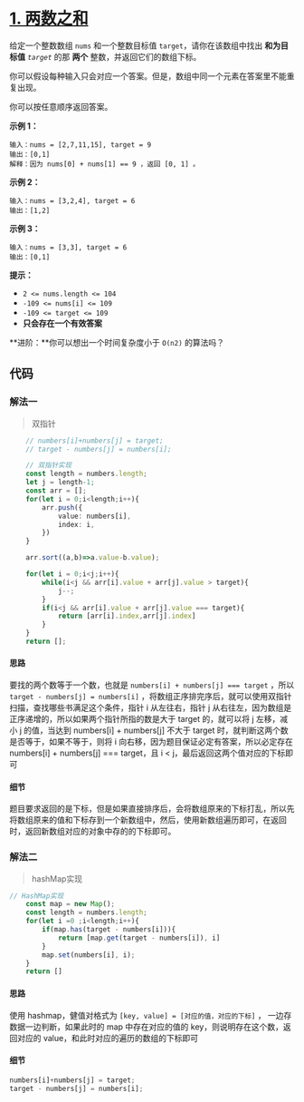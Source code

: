 # [1. 两数之和](https://leetcode.cn/problems/two-sum/)

给定一个整数数组 `nums` 和一个整数目标值 `target`，请你在该数组中找出 **和为目标值** *`target`* 的那 **两个** 整数，并返回它们的数组下标。

你可以假设每种输入只会对应一个答案。但是，数组中同一个元素在答案里不能重复出现。

你可以按任意顺序返回答案。

**示例 1：**

```
输入：nums = [2,7,11,15], target = 9
输出：[0,1]
解释：因为 nums[0] + nums[1] == 9 ，返回 [0, 1] 。
```

**示例 2：**

```
输入：nums = [3,2,4], target = 6
输出：[1,2]
```

**示例 3：**

```
输入：nums = [3,3], target = 6
输出：[0,1]
```

**提示：**

-   `2 <= nums.length <= 104`
-   `-109 <= nums[i] <= 109`
-   `-109 <= target <= 109`
-   **只会存在一个有效答案** 

**进阶：**你可以想出一个时间复杂度小于 `O(n2)` 的算法吗？



## 代码

### 解法一

>   双指针

```ts
    // numbers[i]+numbers[j] = target;
	// target - numbers[j] = numbers[i];

    // 双指针实现
    const length = numbers.length;
    let j = length-1;
    const arr = [];
    for(let i = 0;i<length;i++){
        arr.push({
            value: numbers[i],
            index: i,
        })
    }

    arr.sort((a,b)=>a.value-b.value);

    for(let i = 0;i<j;i++){
        while(i<j && arr[i].value + arr[j].value > target){
            j--;
        }
        if(i<j && arr[i].value + arr[j].value === target){
            return [arr[i].index,arr[j].index]
        }
    }
    return [];
```

#### 思路

要找的两个数等于一个数，也就是 `numbers[i] + numbers[j] === target` ，所以 `target - numbers[j] = numbers[i]` ，将数组正序排完序后，就可以使用双指针扫描，查找哪些书满足这个条件，指针 i 从左往右，指针 j 从右往左，因为数组是正序递增的，所以如果两个指针所指的数是大于 target 的，就可以将 j 左移，减小 j 的值，当达到 numbers[i] + numbers[j] 不大于 target 时，就判断这两个数是否等于，如果不等于，则将 i 向右移，因为题目保证必定有答案，所以必定存在 numbers[i] + numbers[j] === target，且 i < j，最后返回这两个值对应的下标即可

#### 细节

题目要求返回的是下标，但是如果直接排序后，会将数组原来的下标打乱，所以先将数组原来的值和下标存到一个新数组中，然后，使用新数组遍历即可，在返回时，返回新数组对应的对象中存的的下标即可。

### 解法二

>   hashMap实现

```ts
// HashMap实现
    const map = new Map();
    const length = numbers.length;
    for(let i =0 ;i<length;i++){
        if(map.has(target - numbers[i])){
            return [map.get(target - numbers[i]), i]
        }
        map.set(numbers[i], i);
    }
    return []
```

#### 思路

使用 hashmap，健值对格式为 `[key, value] = [对应的值，对应的下标]` ， 一边存数据一边判断，如果此时的 map 中存在对应的值的 key，则说明存在这个数，返回对应的 value，和此时对应的遍历的数组的下标即可

#### 细节

```ts
numbers[i]+numbers[j] = target;
target - numbers[j] = numbers[i];
```

